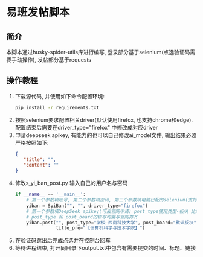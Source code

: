 # 易班发帖脚本

## 简介

本脚本通过husky-spider-utils库进行编写, 登录部分基于selenium(点选验证码需要手动操作), 发帖部分基于requests

## 操作教程

1. 下载源代码, 并使用如下命令配置环境:
   ```bash
   pip install -r requirements.txt
   ```
2. 按照selenium要求配置相关driver(默认使用firefox, 也支持chrome和edge). 配置结束后需要在driver_type="firefox"
   中修改成对应driver
3. 申请deepseek apikey, 有能力的也可以自己修改ai_model文件, 输出结果必须严格按照如下:
    ```json
    {
       "title": "",
       "content": "" 
    }
   ```
4. 修改s_yi_ban_post.py 输入自己的用户名与密码
    ```python
    if __name__ == '__main__':
        # 第一个参数填账号, 第二个参数填密码, 第三个参数填电脑已配的selenium(支持chrome,firefox,edge)
        yiban = SyiBan("", "", driver_type="firefox")
        # 第一个参数填DeepSeek apikey(可去官网申请) post_type使用类型-板块 比如学院发帖(计算机科学与技术学院)就是 学院-计算机科学与技术学院 post_board是类型 比如 默认板块 校园大杂烩 title_pre是标题前缀
        # post_type 和 post_board的填写均需与官网靠齐
        yiban.post("", post_type="学校-西南科技大学", post_board="默认板块",
                   title_pre="【计算机科学与技术学院】")
    ```
5. 在验证码跳出后完成点选并在控制台回车
6. 等待进程结束, 打开同目录下output.txt中包含有需要提交的时间、标题、链接